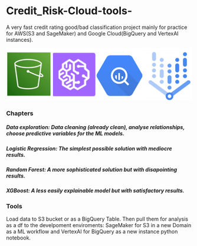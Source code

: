 # Credit_Risk-Cloud-tools-
A very fast credit rating good/bad classification project mainly for practice for AWS(S3 and SageMaker) and Google Cloud(BigQuery and VertexAI instances).

<p align="center">
  <img src="img/5.png" width="2000"/>
</p>


### Chapters
##### Data exploration: Data cleaning (already clean), analyse relationships, choose predictive variables for the ML models. 
##### Logistic Regression: The simplest possible solution with mediocre results.
##### Random Forest: A more sophisticated solution but with disapointing results.
##### XGBoost: A less easily explainable model but with satisfactory results.

### Tools
Load data to S3 bucket or as a BigQuery Table. Then pull them for analysis as a df to the develpoment enviroments: 
SageMaker for S3 in a new Domain as a ML workflow and VertexAI for BigQuery as a new instance python notebook.
